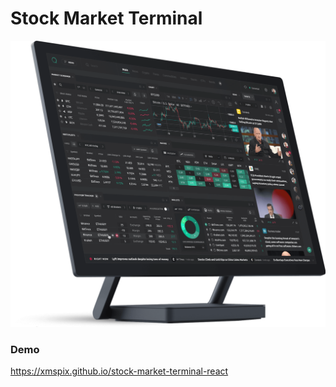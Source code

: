 # Stock Market Terminal

![text](./docs/terminal.png)

### Demo 
 https://xmspix.github.io/stock-market-terminal-react